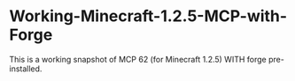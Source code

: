 # Working-Minecraft-1.2.5-MCP-with-Forge
This is a working snapshot of MCP 62 (for Minecraft 1.2.5) WITH forge pre-installed. 
